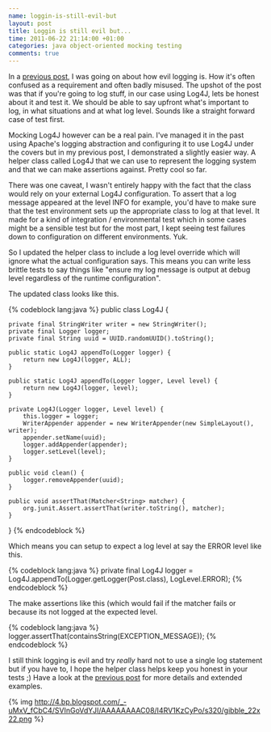 ```yaml
---
name: loggin-is-still-evil-but
layout: post
title: Loggin is still evil but...
time: 2011-06-22 21:14:00 +01:00
categories: java object-oriented mocking testing
comments: true
---
```


In a [previous post](http://pequenoperro.blogspot.com/2010/10/logging-is-evil-but.html), I was going on about how evil logging is. How it's often confused as a requirement and often badly misused. The upshot of the post was that if you're going to log stuff, in our case using Log4J, lets be honest about it and test it. We should be able to say upfront what's important to log, in what situations and at what log level. Sounds like a straight forward case of test first.
  
Mocking Log4J however can be a real pain. I've managed it in the past using
Apache's logging abstraction and configuring it to use Log4J under the covers
but in my previous post, I demonstrated a slightly easier way. A helper class
called Log4J that we can use to represent the logging system and that we can
make assertions against. Pretty cool so far.

<!-- more -->
  
There was one caveat, I wasn't entirely happy with the fact that the class
would rely on your external Log4J configuration. To assert that a log message
appeared at the level INFO for example, you'd have to make sure that the test
environment sets up the appropriate class to log at that level. It made for a
kind of integration / environmental test which in some cases might be a
sensible test but for the most part, I kept seeing test failures down to
configuration on different environments. Yuk.

  
So I updated the helper class to include a log level override which will
ignore what the actual configuration says. This means you can write less
brittle tests to say things like "ensure my log message is output at debug
level regardless of the runtime configuration".

  
The updated class looks like this.

{% codeblock lang:java %}
public class Log4J {

    private final StringWriter writer = new StringWriter();
    private final Logger logger;
    private final String uuid = UUID.randomUUID().toString();

    public static Log4J appendTo(Logger logger) {
        return new Log4J(logger, ALL);
    }

    public static Log4J appendTo(Logger logger, Level level) {
        return new Log4J(logger, level);
    }

    private Log4J(Logger logger, Level level) {
        this.logger = logger;
        WriterAppender appender = new WriterAppender(new SimpleLayout(), writer);
        appender.setName(uuid);
        logger.addAppender(appender);
        logger.setLevel(level);
    }

    public void clean() {
        logger.removeAppender(uuid);
    }

    public void assertThat(Matcher<String> matcher) {
        org.junit.Assert.assertThat(writer.toString(), matcher);
    }
}
{% endcodeblock %}

  
Which means you can setup to expect a log level at say the ERROR level like
this.

  
{% codeblock lang:java %}
private final Log4J logger = Log4J.appendTo(Logger.getLogger(Post.class), LogLevel.ERROR);
{% endcodeblock %}
  
The make assertions like this (which would fail if the matcher fails or
because its not logged at the expected level.

{% codeblock lang:java %}
logger.assertThat(containsString(EXCEPTION_MESSAGE));
{% endcodeblock %}

I still think logging is evil and try _really_ hard not to use a single log
statement but if you have to, I hope the helper class helps keep you honest in
your tests ;) Have a look at the [previous
post](http://pequenoperro.blogspot.com/2010/10/logging-is-evil-but.html) for
more details and extended examples.


{% img http://4.bp.blogspot.com/_-uMxV_fCbC4/SVInGoVdYJI/AAAAAAAAC08/I4RV1KzCyPo/s320/gibble_22x22.png %}
